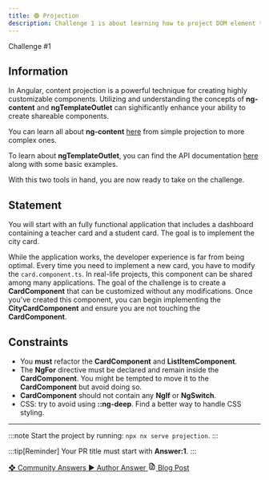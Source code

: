 ```yaml
---
title: 🟢 Projection
description: Challenge 1 is about learning how to project DOM element through components
---
```


<div class="chip">Challenge #1</div>

## Information

In Angular, content projection is a powerful technique for creating highly customizable components. Utilizing and understanding the concepts of <b>ng-content</b> and <b>ngTemplateOutlet</b> can sighificantly enhance your ability to create shareable components.

You can learn all about <b>ng-content</b> [here](https://angular.io/guide/content-projection#projecting-content-in-more-complex-environments) from simple projection to more complex ones.

To learn about <b>ngTemplateOutlet</b>, you can find the API documentation [here](https://angular.io/api/common/NgTemplateOutlet) along with some basic examples.

With this two tools in hand, you are now ready to take on the challenge.

## Statement

You will start with an fully functional application that includes a dashboard containing a teacher card and a student card. The goal is to implement the city card.

While the application works, the developer experience is far from being optimal. Every time you need to implement a new card, you have to modify the `card.component.ts`. In real-life projects, this component can be shared among many applications. The goal of the challenge is to create a <b>CardComponent</b> that can be customized without any modifications. Once you've created this component, you can begin implementing the <b>CityCardComponent</b> and ensure you are not touching the <b>CardComponent</b>.

## Constraints

- You <b>must</b> refactor the <b>CardComponent</b> and <b>ListItemComponent</b>.
- The <b>NgFor</b> directive must be declared and remain inside the <b>CardComponent</b>. You might be tempted to move it to the <b>CardComponent</b> but avoid doing so.
- <b>CardComponent</b> should not contain any <b>NgIf</b> or <b>NgSwitch</b>.
- CSS: try to avoid using <b>::ng-deep</b>. Find a better way to handle CSS styling.

---

:::note
Start the project by running: `npx nx serve projection`.
:::

:::tip[Reminder]
Your PR title must start with <b>Answer:1</b>.
:::

<div class="article-footer">
  <a
    href="https://github.com/tomalaforge/angular-challenges/pulls?q=label%3A1+label%3Aanswer"
    alt="Projection community solutions">
    ❖ Community Answers
  </a>
  <a
    href='https://github.com/tomalaforge/angular-challenges/pulls?q=label%3A1+label%3A"answer+author"'
    alt="Projection solution author">
    ▶︎ Author Answer
  </a>
  <a
    href="https://medium.com/@thomas.laforge/create-a-highly-customizable-component-cc3a9805e4c5"
    target="_blank"
    rel="noopener noreferrer"
    alt="Projection blog article">
    <svg aria-hidden="true" class="astro-yzt5nm4y astro-lq7oo3uf" width="16" height="16" viewBox="0 0 24 24" fill="currentColor" style="--sl-icon-size: 1.5rem;"><path d="M9 10h1a1 1 0 1 0 0-2H9a1 1 0 0 0 0 2Zm0 2a1 1 0 0 0 0 2h6a1 1 0 0 0 0-2H9Zm11-3.06a1.3 1.3 0 0 0-.06-.27v-.09c-.05-.1-.11-.2-.19-.28l-6-6a1.07 1.07 0 0 0-.28-.19h-.09a.88.88 0 0 0-.33-.11H7a3 3 0 0 0-3 3v14a3 3 0 0 0 3 3h10a3 3 0 0 0 3-3V8.94Zm-6-3.53L16.59 8H15a1 1 0 0 1-1-1V5.41ZM18 19a1 1 0 0 1-1 1H7a1 1 0 0 1-1-1V5a1 1 0 0 1 1-1h5v3a3 3 0 0 0 3 3h3v9Zm-3-3H9a1 1 0 0 0 0 2h6a1 1 0 0 0 0-2Z"></path></svg>
     Blog Post
  </a>
</div>
